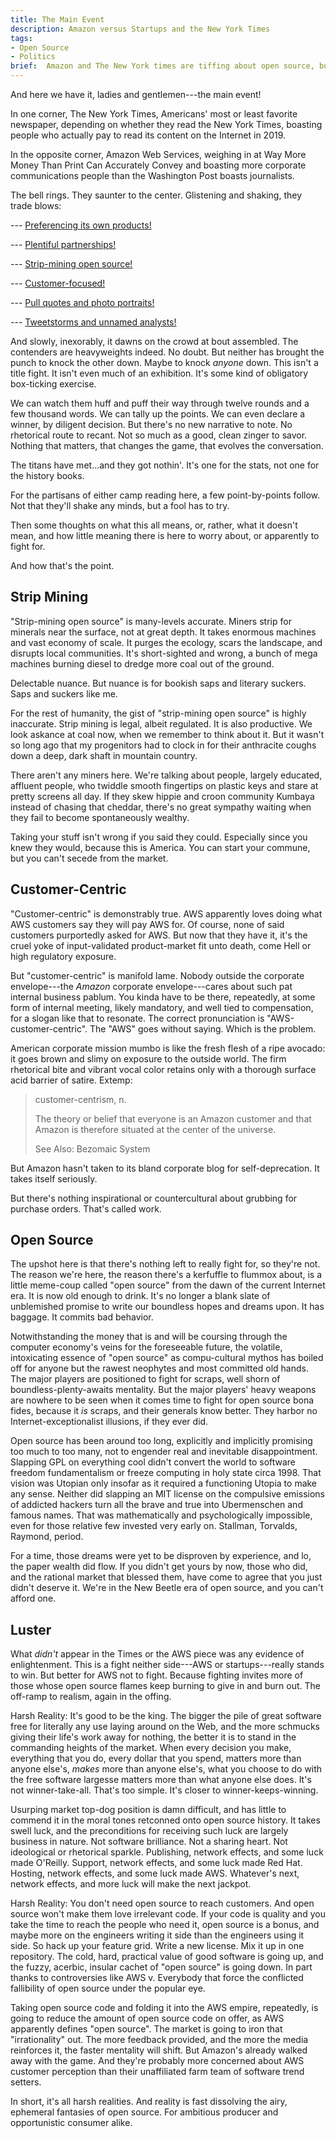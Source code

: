```yaml
---
title: The Main Event
description: Amazon versus Startups and the New York Times
tags:
- Open Source
- Politics
brief:  Amazon and The New York times are tiffing about open source, but it's not very exciting, and matters less by the day.
---
```


And here we have it, ladies and gentlemen---the main event!

In one corner, The New York Times, Americans' most or least favorite newspaper, depending on whether they read the New York Times, boasting people who actually pay to read its content on the Internet in 2019.

In the opposite corner, Amazon Web Services, weighing in at Way More Money Than Print Can Accurately Convey and boasting more corporate communications people than the Washington Post boasts journalists.

The bell rings.  They saunter to the center.  Glistening and shaking, they trade blows:

--- [Preferencing its own products!](https://www.nytimes.com/2019/12/15/technology/amazon-aws-cloud-competition.html)

--- [Plentiful partnerships!](https://www.nytimes.com/2019/12/15/technology/amazon-aws-cloud-competition.html)

--- [Strip-mining open source!](https://www.nytimes.com/2019/12/15/technology/amazon-aws-cloud-competition.html)

--- [Customer-focused!](https://www.nytimes.com/2019/12/15/technology/amazon-aws-cloud-competition.html)

--- [Pull quotes and photo portraits!](https://www.nytimes.com/2019/12/15/technology/amazon-aws-cloud-competition.html)

--- [Tweetstorms and unnamed analysts!](https://www.nytimes.com/2019/12/15/technology/amazon-aws-cloud-competition.html)

And slowly, inexorably, it dawns on the crowd at bout assembled.  The contenders are heavyweights indeed.  No doubt.  But neither has brought the punch to knock the other down.  Maybe to knock _anyone_ down.  This isn't a title fight.  It isn't even much of an exhibition.  It's some kind of obligatory box-ticking exercise.

We can watch them huff and puff their way through twelve rounds and a few thousand words.  We can tally up the points.  We can even declare a winner, by diligent decision.  But there's no new narrative to note.  No rhetorical route to recant.  Not so much as a good, clean zinger to savor.  Nothing that matters, that changes the game, that evolves the conversation.

The titans have met...and they got nothin'.  It's one for the stats, not one for the history books.

For the partisans of either camp reading here, a few point-by-points follow.  Not that they'll shake any minds, but a fool has to try.

Then some thoughts on what this all means, or, rather, what it doesn't mean, and how little meaning there is here to worry about, or apparently to fight for.

And how that's the point.

## Strip Mining

"Strip-mining open source" is many-levels accurate.  Miners strip for minerals near the surface, not at great depth.  It takes enormous machines and vast economy of scale.  It purges the ecology, scars the landscape, and disrupts local communities.  It's short-sighted and wrong, a bunch of mega machines burning diesel to dredge more coal out of the ground.

Delectable nuance.  But nuance is for bookish saps and literary suckers.  Saps and suckers like me.

For the rest of humanity, the gist of "strip-mining open source" is highly inaccurate.  Strip mining is legal, albeit regulated.  It is also productive.  We look askance at coal now, when we remember to think about it.  But it wasn't so long ago that my progenitors had to clock in for their anthracite coughs down a deep, dark shaft in mountain country.

There aren't any miners here.  We're talking about people, largely educated, affluent people, who twiddle smooth fingertips on plastic keys and stare at pretty screens all day.  If they skew hippie and croon community Kumbaya instead of chasing that cheddar, there's no great sympathy waiting when they fail to become spontaneously wealthy.

Taking your stuff isn't wrong if you said they could.  Especially since you knew they would, because this is America.  You can start your commune, but you can't secede from the market.

## Customer-Centric

"Customer-centric" is demonstrably true.  AWS apparently loves doing what AWS customers say they will pay AWS for.  Of course, none of said customers purportedly asked for AWS.  But now that they have it, it's the cruel yoke of input-validated product-market fit unto death, come Hell or high regulatory exposure.

But "customer-centric" is manifold lame.  Nobody outside the corporate envelope---the _Amazon_ corporate envelope---cares about such pat internal business pablum.  You kinda have to be there, repeatedly, at some form of internal meeting, likely mandatory, and well tied to compensation, for a slogan like that to resonate.  The correct pronunciation is "AWS-customer-centric".  The "AWS" goes without saying.  Which is the problem.

American corporate mission mumbo is like the fresh flesh of a ripe avocado: it goes brown and slimy on exposure to the outside world.  The firm rhetorical bite and vibrant vocal color retains only with a thorough surface acid barrier of satire.  Extemp:

> customer-centrism, n.
>
> The theory or belief that everyone is an Amazon customer and that Amazon is therefore situated at the center of the universe.
>
> See Also: Bezomaic System

But Amazon hasn't taken to its bland corporate blog for self-deprecation.  It takes itself seriously.

But there's nothing inspirational or countercultural about grubbing for purchase orders.  That's called work.

## Open Source

The upshot here is that there's nothing left to really fight for, so they're not.  The reason we're here, the reason there's a kerfuffle to flummox about, is a little meme-coup called "open source" from the dawn of the current Internet era.  It is now old enough to drink.  It's no longer a blank slate of unblemished promise to write our boundless hopes and dreams upon.  It has baggage.  It commits bad behavior.

Notwithstanding the money that is and will be coursing through the computer economy's veins for the foreseeable future, the volatile, intoxicating essence of "open source" as compu-cultural mythos has boiled off for anyone but the rawest neophytes and most committed old hands.  The major players are positioned to fight for scraps, well shorn of boundless-plenty-awaits mentality.  But the major players' heavy weapons are nowhere to be seen when it comes time to fight for open source bona fides, because it _is_ scraps, and their generals know better.  They harbor no Internet-exceptionalist illusions, if they ever did.

Open source has been around too long, explicitly and implicitly promising too much to too many, not to engender real and inevitable disappointment.  Slapping GPL on everything cool didn't convert the world to software freedom fundamentalism or freeze computing in holy state circa 1998.  That vision was Utopian only insofar as it required a functioning Utopia to make any sense.  Neither did slapping an MIT license on the compulsive emissions of addicted hackers turn all the brave and true into Ubermenschen and famous names.  That was mathematically and psychologically impossible, even for those relative few invested very early on.  Stallman, Torvalds, Raymond, period.

For a time, those dreams were yet to be disproven by experience, and lo, the paper wealth did flow.  If you didn't get yours by now, those who did, and the rational market that blessed them, have come to agree that you just didn't deserve it.  We're in the New Beetle era of open source, and you can't afford one.

## Luster

What _didn't_ appear in the Times or the AWS piece was any evidence of enlightenment.  This is a fight neither side---AWS or startups---really stands to win.  But better for AWS not to fight.  Because fighting invites more of those whose open source flames keep burning to give in and burn out.  The off-ramp to realism, again in the offing.

Harsh Reality:  It's good to be the king.  The bigger the pile of great software free for literally any use laying around on the Web, and the more schmucks giving their life's work away for nothing, the better it is to stand in the commanding heights of the market.  When every decision you make, everything that you do, every dollar that you spend, matters more than anyone else's, _makes_ more than anyone else's, what you choose to do with the free software largesse matters more than what anyone else does.  It's not winner-take-all.  That's too simple.  It's closer to winner-keeps-winning.

Usurping market top-dog position is damn difficult, and has little to commend it in the moral tones retconned onto open source history.  It takes swell luck, and the preconditions for receiving such luck are largely business in nature.  Not software brilliance.  Not a sharing heart.  Not ideological or rhetorical sparkle.  Publishing, network effects, and some luck made O'Reilly.  Support, network effects, and some luck made Red Hat.  Hosting, network effects, and some luck made AWS.  Whatever's next, network effects, and more luck will make the next jackpot.

Harsh Reality:  You don't need open source to reach customers.  And open source won't make them love irrelevant code.  If your code is quality and you take the time to reach the people who need it, open source is a bonus, and maybe more on the engineers writing it side than the engineers using it side.  So hack up your feature grid.  Write a new license.  Mix it up in one repository.  The cold, hard, practical value of good software is going up, and the fuzzy, acerbic, insular cachet of "open source" is going down.  In part thanks to controversies like AWS v. Everybody that force the conflicted fallibility of open source under the popular eye.

Taking open source code and folding it into the AWS empire, repeatedly, is going to reduce the amount of open source code on offer, as AWS apparently defines "open source".  The market is going to iron that "irrationality" out.  The more feedback provided, and the more the media reinforces it, the faster mentality will shift.  But Amazon's already walked away with the game.  And they're probably more concerned about AWS customer perception than their unaffiliated farm team of software trend setters.

In short, it's all harsh realities.  And reality is fast dissolving the airy, ephemeral fantasies of open source.  For ambitious producer and opportunistic consumer alike.
